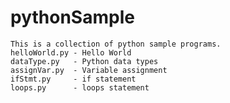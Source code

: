 # pythonSample

    This is a collection of python sample programs. 
    helloWorld.py - Hello World
    dataType.py   - Python data types
    assignVar.py  - Variable assignment 
    ifStmt.py     - if statement
    loops.py      - loops statement